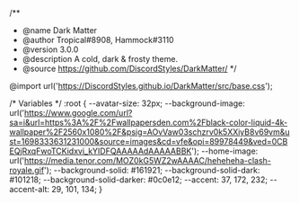 /**
 * @name Dark Matter
 * @author Tropical#8908, Hammock#3110
 * @version 3.0.0
 * @description A cold, dark & frosty theme.
 * @source https://github.com/DiscordStyles/DarkMatter/
*/

@import url('https://DiscordStyles.github.io/DarkMatter/src/base.css');

/* Variables */
:root {
    --avatar-size: 32px;
    --background-image: url('https://www.google.com/url?sa=i&url=https%3A%2F%2Fwallpapersden.com%2Fblack-color-liquid-4k-wallpaper%2F2560x1080%2F&psig=AOvVaw03schzrv0k5XXiyB8v69vm&ust=1698333631231000&source=images&cd=vfe&opi=89978449&ved=0CBEQjRxqFwoTCKidxvi_kYIDFQAAAAAdAAAAABBK');
    --home-image: url('https://media.tenor.com/MOZ0kG5WZ2wAAAAC/heheheha-clash-royale.gif');
    --background-solid: #161921;
    --background-solid-dark: #101218;
    --background-solid-darker: #0c0e12;
    --accent: 37, 172, 232;
    --accent-alt: 29, 101, 134;
}

